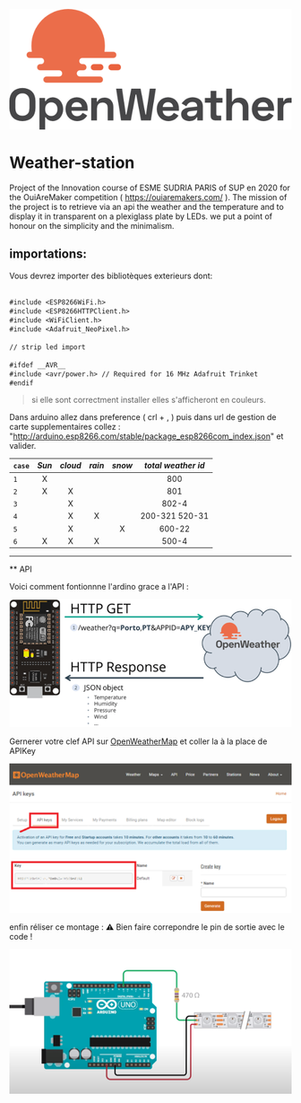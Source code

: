 ![logo](https://raw.githubusercontent.com/fareanor3/Weather-station/main/openweatherlogo.png?token=AOSHXRSVGDLCJ5XTU3JND2DAW2WC4)

# Weather-station

Project of the Innovation course of ESME SUDRIA PARIS of SUP en 2020 for the OuiAreMaker competition ( https://ouiaremakers.com/ ). The mission of the project is to retrieve via an api the weather and the temperature and to display it in transparent on a plexiglass plate by LEDs. we put a point of honour on the simplicity and the minimalism.

## importations:

Vous devrez importer des bibliotèques exterieurs dont:

```arduino

#include <ESP8266WiFi.h>
#include <ESP8266HTTPClient.h>
#include <WiFiClient.h>
#include <Adafruit_NeoPixel.h>

// strip led import

#ifdef __AVR__
#include <avr/power.h> // Required for 16 MHz Adafruit Trinket
#endif
```
> si elle sont correctment installer elles s'afficheront en couleurs.

Dans arduino allez dans preference ( crl + , ) puis dans url de gestion de carte supplementaires collez : "http://arduino.esp8266.com/stable/package_esp8266com_index.json" et valider.

|`case` | *Sun* | *cloud* | *rain* | *snow* |  *total weather id* |
| ------------- |:-------------:| :-----:|:-------------:|:-------------:|:-----:|
| `1`  |  X  |       |      |      |       800         |
| `2`  |  X  |   X   |      |      |       801         |
| `3`  |     |   X   |      |      |      802-4        |
| `4`  |     |   X   |  X   |      |  200-321 520-31   |
| `5`  |     |   X   |      |  X   |      600-22       |
|  `6`  |  X  |   X   |  X   |      |       500-4       |


___

** API

Voici comment fontionnne l'ardino grace a l'API :

![API](https://raw.githubusercontent.com/fareanor3/Weather-station/main/API.png?token=AOSHXRXU3LUCZYRCQ4C774LAW2XQU)

Gernerer votre clef API sur [OpenWeatherMap](https://openweathermap.org/api) et coller la à la place de APIKey

![APIKey](https://raw.githubusercontent.com/fareanor3/Weather-station/main/APIKey.png?token=AOSHXRXO52TQWQKM5ERKPJ3AW2XRG)

enfin réliser ce montage : ⚠ Bien faire correpondre le pin de sortie avec le code !

![montage](https://raw.githubusercontent.com/fareanor3/Weather-station/main/montage.png?token=AOSHXRXGS5VNF2MFYWUX7MLAW2XSU)

